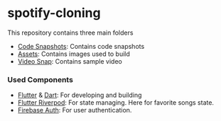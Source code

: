 # spotify-cloning
This repository contains three main folders
- [Code Snapshots](https://github.com/sreelakshmi314/spotify-cloning/tree/main/lib): Contains code snapshots
- [Assets](https://github.com/sreelakshmi314/spotify-cloning/tree/main/assets/images): Contains images used to build
- [Video Snap](https://github.com/sreelakshmi314/spotify-cloning/tree/main/video%20snap): Contains sample video

### Used Components
- [Flutter](https://flutter.dev/) & [Dart](https://dart.dev/): For developing and building
- [Flutter Riverpod](https://pub.dev/packages/flutter_riverpod): For state managing. Here for favorite songs state.
- [Firebase Auth](https://pub.dev/packages/firebase_auth): For user authentication.
